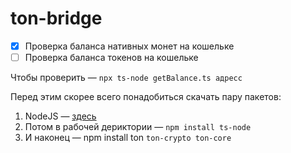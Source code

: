 # ton-bridge
- [x] Проверка баланса нативных монет на кошельке
- [ ] Проверка баланса токенов на кошельке

Чтобы проверить — ```npx ts-node getBalance.ts адресс```

Перед этим скорее всего понадобиться скачать пару пакетов:
1. NodeJS — [здесь](https://nodejs.org/)
2. Потом в рабочей дериктории — ```npm install ts-node```
3. И наконец — npm install ton ```ton-crypto ton-core```